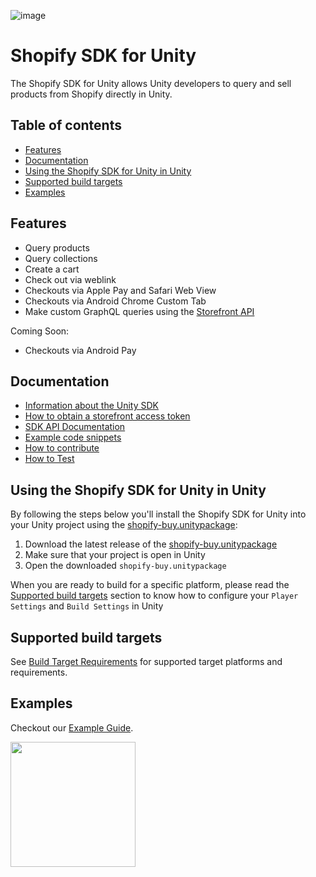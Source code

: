 ![image](https://user-images.githubusercontent.com/12721181/29127322-c0acb984-7cee-11e7-97bd-e55f72af29aa.png) 

# Shopify SDK for Unity

The Shopify SDK for Unity allows Unity developers to query and sell products from Shopify directly in Unity.

## Table of contents

- [Features](#features)
- [Documentation](#documentation)
- [Using the Shopify SDK for Unity in Unity](#using-the-unity-buy-sdk-in-unity)
- [Supported build targets](#supported-build-targets)
- [Examples](#examples)

## Features

- Query products
- Query collections
- Create a cart
- Check out via weblink
- Checkouts via Apple Pay and Safari Web View
- Checkouts via Android Chrome Custom Tab
- Make custom GraphQL queries using the [Storefront API](https://help.shopify.com/api/storefront-api)

Coming Soon:

- Checkouts via Android Pay

## Documentation

- [Information about the Unity SDK](https://help.shopify.com/api/sdks/custom-storefront/unity-buy-sdk)
- [How to obtain a storefront access token](https://help.shopify.com/api/storefront-api/getting-started#obtaining-a-storefront-access-token)
- [SDK API Documentation](https://shopify.github.io/unity-buy-sdk/)
- [Example code snippets](EXAMPLES.md)
- [How to contribute](CONTRIBUTING.md)
- [How to Test](TESTING.md)

## Using the Shopify SDK for Unity in Unity

By following the steps below you'll install the Shopify SDK for Unity into your Unity project using the [shopify-buy.unitypackage](https://github.com/Shopify/unity-buy-sdk/raw/master/shopify-buy.unitypackage):

1. Download the latest release of the [shopify-buy.unitypackage](https://github.com/Shopify/unity-buy-sdk/releases/latest)
2. Make sure that your project is open in Unity
3. Open the downloaded `shopify-buy.unitypackage`

When you are ready to build for a specific platform, please read the [Supported build targets](#supported-build-targets) section to know how to configure your `Player Settings` and `Build Settings` in Unity

## Supported build targets 
See [Build Target Requirements](BUILDTARGETS.md) for supported target platforms and requirements.

## Examples
Checkout our [Example Guide](EXAMPLES.md).

<img src="https://cdn.shopify.com/shopify-marketing_assets/builds/19.0.0/shopify-full-color-black.svg" width="200" />
